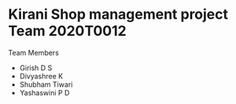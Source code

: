 # Kirani Shop management project Team 2020T0012

Team Members

* Girish D S
* Divyashree K
* Shubham Tiwari 
* Yashaswini P D
